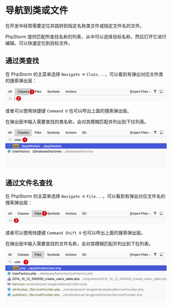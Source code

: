 # 导航到类或文件

在开发中经常需要定位并跳转到指定名称类文件或指定文件名的文件。

PhpStorm 提供匹配所查找名称的列表，从中可以选择目标名称，然后打开它进行编辑，可以快速定位到目标文件。

## 通过类查找

在 PhpStorm 的主菜单选择 `Navigate` -> `Class...`，可以看到有弹出对应文件类的搜索弹出层：

![](./images/navigate-to-classes-or-files/navigate-to-class.png)

或者可以使用快捷键 `Command O` 也可以呼出上面的搜索弹出层。

在弹出层中输入需要查找的类名称，会对其模糊匹配并列出到下拉列表。

![](./images/navigate-to-classes-or-files/navigate-to-classes-result.png)

## 通过文件名查找

在 PhpStorm 的主菜单选择 `Navigate` -> `File...`，可以看到有弹出对应文件名的搜索弹出层：

![](./images/navigate-to-classes-or-files/navigate-to-file.png)

或者可以使用快捷键 `Command Shift O` 也可以呼出上面的搜索弹出层。

在弹出层中输入需要查找的文件名称，会对其模糊匹配并列出到下拉列表。

![](./images/navigate-to-classes-or-files/navigate-to-files-result.png)

